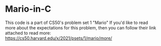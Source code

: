 # Mario-in-C
This code is a part of CS50's problem set 1 "Mario"  If you'd like to read more about the expectations for this problem, then you can follow their link attached to read more: https://cs50.harvard.edu/x/2021/psets/1/mario/more/
